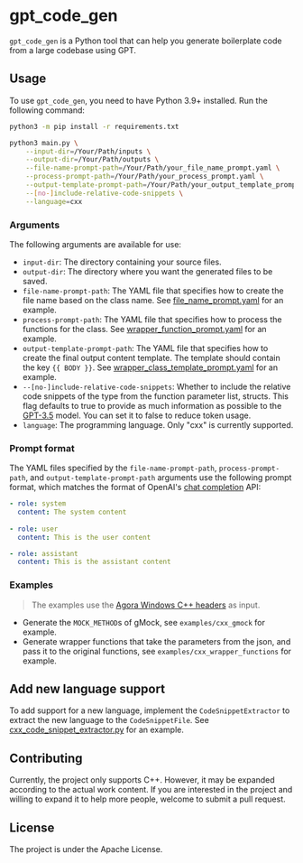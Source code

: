 # gpt_code_gen

`gpt_code_gen` is a Python tool that can help you generate boilerplate code from a large codebase using GPT.

## Usage
To use `gpt_code_gen`, you need to have Python 3.9+ installed. Run the following command:
```sh
python3 -m pip install -r requirements.txt

python3 main.py \
    --input-dir=/Your/Path/inputs \
    --output-dir=/Your/Path/outputs \
    --file-name-prompt-path=/Your/Path/your_file_name_prompt.yaml \
    --process-prompt-path=/Your/Path/your_process_prompt.yaml \
    --output-template-prompt-path=/Your/Path/your_output_template_prompt.yaml \
    --[no-]include-relative-code-snippets \
    --language=cxx
```

### Arguments
The following arguments are available for use:

- `input-dir`: The directory containing your source files.
- `output-dir`: The directory where you want the generated files to be saved.
- `file-name-prompt-path`: The YAML file that specifies how to create the file name based on the class name. See [file_name_prompt.yaml](examples/cxx_wrapper_functions/promptions/file_name_prompt.yaml) for an example.
- `process-prompt-path`: The YAML file that specifies how to process the functions for the class. See [wrapper_function_prompt.yaml](examples/cxx_wrapper_functions/promptions/wrapper_function_prompt.yaml) for an example.
- `output-template-prompt-path`: The YAML file that specifies how to create the final output content template. The template should contain the key `{{ BODY }}`. See [wrapper_class_template_prompt.yaml](examples/cxx_wrapper_functions/promptions/wrapper_class_template_prompt.yaml) for an example.
- `--[no-]include-relative-code-snippets`: Whether to include the relative code snippets of the type from the function parameter list, structs. This flag defaults to true to provide as much information as possible to the [GPT-3.5](https://platform.openai.com/docs/models/gpt-3-5) model. You can set it to false to reduce token usage.
- `language`: The programming language. Only "cxx" is currently supported.

### Prompt format
The YAML files specified by the `file-name-prompt-path`, `process-prompt-path`, and `output-template-prompt-path` arguments use the following prompt format, which matches the format of OpenAI's [chat completion](https://platform.openai.com/docs/guides/chat/introduction) API:

```yaml
- role: system
  content: The system content
  
- role: user
  content: This is the user content

- role: assistant
  content: This is the assistant content
```

### Examples
> The examples use the [Agora Windows C++ headers](https://docs.agora.io/en/sdks?platform=windows) as input.

- Generate the `MOCK_METHOD`s of gMock, see `examples/cxx_gmock` for example.
- Generate wrapper functions that take the parameters from the json, and pass it to the original functions, see  `examples/cxx_wrapper_functions` for example.

## Add new language support
To add support for a new language, implement the `CodeSnippetExtractor` to extract the new language to the `CodeSnippetFile`. See [cxx_code_snippet_extractor.py](src/cxx_code_snippet_extractor.py) for an example.

## Contributing
Currently, the project only supports C++. However, it may be expanded according to the actual work content. If you are interested in the project and willing to expand it to help more people, welcome to submit a pull request.

## License
The project is under the Apache License.